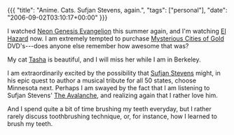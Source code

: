 {{{
  "title": "Anime.  Cats.  Sufjan Stevens, again.",
  "tags": ["personal"],
  "date": "2006-09-02T03:10:17+00:00"
}}}

  I watched <a href="http://en.wikipedia.org/wiki/Neon_Genesis_Evangelion">Neon Genesis Evangelion</a> this summer again, and I'm watching <a href="http://en.wikipedia.org/wiki/El-Hazard">El Hazard</a> now.  I am extremely tempted to purchase <a href="http://en.wikipedia.org/wiki/The_Mysterious_Cities_of_Gold">Mysterious Cities of Gold</a> DVD's---does anyone else remember how awesome that was?

My cat <a href="http://www.math.uchicago.edu/~fowler/gallery/view_photo.php?full=1&set_albumName=tasha&id=DCP_0003">Tasha</a> is beautiful, and I will miss her while I am in Berkeley.

I am extraordinarily excited by the possibility that <a href="http://en.wikipedia.org/wiki/Sufjan_Stevens">Sufjan Stevens</a> might, in his epic quest to author a musical tribute for all 50 states, choose Minnesota next.  Perhaps I am swayed by the fact that I am listening to Sufjan Stevens' <a href="http://en.wikipedia.org/wiki/The_Avalanche">The Avalanche</a>, and realizing again that I rather love him.

And I spend quite a bit of time brushing my teeth everyday, but I rather rarely discuss toothbrushing technique, or, for instance, how I learned to brush my teeth.

